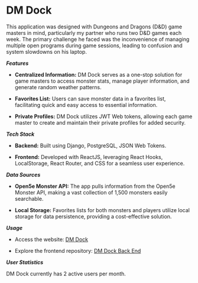 # DM Dock

This application was designed with Dungeons and Dragons (D&D) game masters in mind, particularly my partner who runs two D&D games each week. The primary challenge he faced was the inconvenience of managing multiple open programs during game sessions, leading to confusion and system slowdowns on his laptop.

***Features***

- **Centralized Information:** DM Dock serves as a one-stop solution for game masters to access monster stats, manage player information, and generate random weather patterns.

- **Favorites List:** Users can save monster data in a favorites list, facilitating quick and easy access to essential information.

- **Private Profiles:** DM Dock utilizes JWT Web tokens, allowing each game master to create and maintain their private profiles for added security.

***Tech Stack***

- **Backend:** Built using Django, PostgreSQL, JSON Web Tokens.
  
- **Frontend:** Developed with ReactJS, leveraging React Hooks, LocalStorage, React Router, and CSS for a seamless user experience.

***Data Sources***

- **Open5e Monster API:** The app pulls information from the Open5e Monster API, making a vast collection of 1,500 monsters easily searchable.

- **Local Storage:** Favorites lists for both monsters and players utilize local storage for data persistence, providing a cost-effective solution.

***Usage***

- Access the website: [DM Dock](https://dmdock.netlify.app/)

- Explore the frontend repository: [DM Dock Back End](https://github.com/bethjm/dmdock-front-end)

***User Statistics***

DM Dock currently has 2 active users per month.
